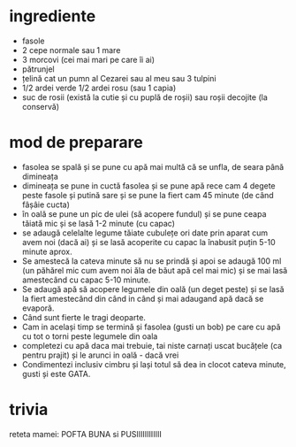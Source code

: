 # ingrediente

* fasole
* 2 cepe normale sau 1 mare
* 3 morcovi (cei mai mari pe care îi ai)
* pătrunjel
* țelină cat un pumn al Cezarei sau al meu sau 3 tulpini
* 1/2 ardei verde 1/2 ardei rosu (sau 1 capia)
* suc de rosii (există la cutie și cu puplă de roșii) sau roșii decojite (la conservă)

# mod de preparare

* fasolea se spală și se pune cu apă mai multă că se unfla, de seara până dimineața
* dimineața se pune in cuctă fasolea și se pune apă rece cam 4 degete peste fasole și
putină sare și se pune la fiert cam 45 minute (de când fâșâie cucta)
* în oală se pune un pic de ulei (să acopere fundul) și se pune ceapa tăiată mic
și se lasă 1-2 minute (cu capac)
* se adaugă celelalte legume tăiate cubulețe ori date prin aparat cum avem noi
(dacă ai) și se lasă acoperite cu capac la înabusit puțin 5-10 minute aprox.
* Se amestecă la cateva minute să nu se prindă și apoi se adaugă 100 ml
(un păhărel mic cum avem noi ăla de băut apă cel mai mic) și se mai lasă amestecând
cu capac 5-10 minute.
* Se adaugă apă să acopere legumele din oală (un deget peste) și se lasă la fiert
amestecând din când in când și mai adaugand apă dacă se evaporă.
* Când sunt fierte le tragi deoparte.
* Cam in același timp se termină și fasolea (gusti un bob) pe care cu apă cu tot
o torni peste legumele din oala
* completezi cu apă daca mai trebuie, tai niste carnați uscat bucățele
(ca pentru prajit) și le arunci in oală - dacă vrei
* Condimentezi inclusiv cimbru și lași totul să dea in clocot cateva minute,
gusti și este GATA.

# trivia

reteta mamei: POFTA BUNA si PUSIIIIIIIIIIII
